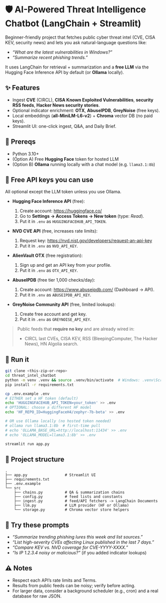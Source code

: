 # 🛡️ AI-Powered Threat Intelligence Chatbot (LangChain + Streamlit)

Beginner-friendly project that fetches public cyber threat intel (CVE, CISA KEV, security news) and lets you ask natural-language questions like:
- *“What are the latest vulnerabilities in Windows?”*
- *“Summarize recent phishing trends.”*

It uses LangChain for retrieval + summarization and a **free LLM** via the Hugging Face Inference API by default (or **Ollama** locally).

## ✨ Features
- Ingest **CVE** (CIRCL), **CISA Known Exploited Vulnerabilities**, **security RSS feeds**, **Hacker News security stories**.
- Optional indicator enrichment: **OTX**, **AbuseIPDB**, **GreyNoise** (free keys).
- Local embeddings (**all-MiniLM-L6-v2**) + **Chroma** vector DB (no paid keys).
- Streamlit UI: one-click ingest, Q&A, and Daily Brief.

## 🧰 Prereqs
- Python 3.10+
- (Option A) Free **Hugging Face** token for hosted LLM
- (Option B) **Ollama** running locally with a chat model (e.g. `llama3.1:8b`)

## 🔑 Free API keys you can use
All optional except the LLM token unless you use Ollama.

- **Hugging Face Inference API** (free):
  1. Create account: https://huggingface.co/
  2. Go to **Settings → Access Tokens → New token** (type: *Read*). 
  3. Put it in `.env` as `HUGGINGFACEHUB_API_TOKEN`.

- **NVD CVE API** (free, increases rate limits):
  1. Request key: https://nvd.nist.gov/developers/request-an-api-key
  2. Put it in `.env` as `NVD_API_KEY`.

- **AlienVault OTX** (free registration):
  1. Sign up and get an API key from your profile.
  2. Put it in `.env` as `OTX_API_KEY`.

- **AbuseIPDB** (free tier 1,000 checks/day):
  1. Create account: https://www.abuseipdb.com/ (Dashboard → API).
  2. Put it in `.env` as `ABUSEIPDB_API_KEY`.

- **GreyNoise Community API** (free, limited lookups):
  1. Create free account and get key.
  2. Put it in `.env` as `GREYNOISE_API_KEY`.

> Public feeds that **require no key** and are already wired in:
> - CIRCL last CVEs, CISA KEV, RSS (BleepingComputer, The Hacker News), HN Algolia search.

## 🚀 Run it
```bash
git clone <this-zip-or-repo>
cd threat_intel_chatbot
python -m venv .venv && source .venv/bin/activate  # Windows: .venv\Scripts\activate
pip install -r requirements.txt

cp .env.example .env
# EITHER set a HF token (default)
echo 'HUGGINGFACEHUB_API_TOKEN=your_token' >> .env
# OPTIONAL: choose a different HF model
echo 'HF_REPO_ID=HuggingFaceH4/zephyr-7b-beta' >> .env

# OR use Ollama locally (no hosted token needed)
# ollama run llama3.1:8b  # first-time pull
# echo 'OLLAMA_BASE_URL=http://localhost:11434' >> .env
# echo 'OLLAMA_MODEL=llama3.1:8b' >> .env

streamlit run app.py
```

## 🧱 Project structure
```
.
├── app.py                 # Streamlit UI
├── requirements.txt
├── .env.example
└── src
    ├── chains.py          # QA & summarization chains
    ├── config.py          # feed lists and constants
    ├── ingest.py          # feed/API fetchers -> LangChain Documents
    ├── llm.py             # LLM provider (HF or Ollama)
    └── storage.py         # Chroma vector store helpers
```

## 🧪 Try these prompts
- *“Summarize trending phishing lures this week and list sources.”*
- *“List high-severity CVEs affecting Linux published in the last 7 days.”*
- *“Compare KEV vs. NVD coverage for CVE-YYYY-XXXX.”*
- *“Is IP 1.2.3.4 noisy or malicious?”* (if you added indicator lookups)

## ⚠️ Notes
- Respect each API’s rate limits and Terms.
- Results from public feeds can be noisy; verify before acting.
- For larger data, consider a background scheduler (e.g., cron) and a real database for raw JSON.
